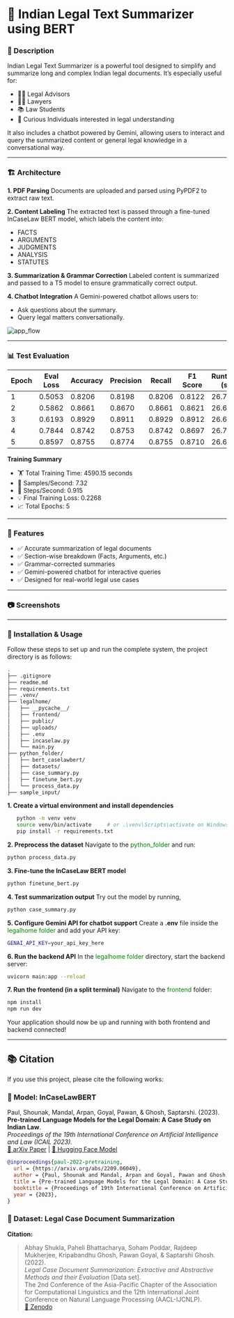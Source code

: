 # 🧾 Indian Legal Text Summarizer using BERT

### 📌 Description

Indian Legal Text Summarizer is a powerful tool designed to simplify and summarize long and complex Indian legal documents. It’s especially useful for:

- 🧑‍⚖️ Legal Advisors
- 👨‍💼 Lawyers
- 📚 Law Students
- 🧠 Curious Individuals interested in legal understanding

It also includes a chatbot powered by Gemini, allowing users to interact and query the summarized content or general legal knowledge in a conversational way.

---

### 🏗️ Architecture

**1. PDF Parsing**
Documents are uploaded and parsed using PyPDF2 to extract raw text.

**2. Content Labeling**
The extracted text is passed through a fine-tuned InCaseLaw BERT model, which labels the content into:

- FACTS
- ARGUMENTS
- JUDGMENTS
- ANALYSIS
- STATUTES

**3. Summarization & Grammar Correction**
Labeled content is summarized and passed to a T5 model to ensure grammatically correct output.

**4. Chatbot Integration**
A Gemini-powered chatbot allows users to:

- Ask questions about the summary.
- Query legal matters conversationally.

![app_flow](https://github.com/user-attachments/assets/934b7815-3052-45a5-95a8-778b528a3993)

---

### 📊 Test Evaluation

| Epoch | Eval Loss | Accuracy | Precision | Recall | F1 Score | Runtime (s) | Samples/sec | Steps/sec |
| ----- | --------- | -------- | --------- | ------ | -------- | ----------- | ----------- | --------- |
| 1     | 0.5053    | 0.8206   | 0.8198    | 0.8206 | 0.8122   | 26.71       | 27.96       | 3.52      |
| 2     | 0.5862    | 0.8661   | 0.8670    | 0.8661 | 0.8621   | 26.65       | 28.03       | 3.53      |
| 3     | 0.6193    | 0.8929   | 0.8911    | 0.8929 | 0.8912   | 26.69       | 27.98       | 3.52      |
| 4     | 0.7844    | 0.8742   | 0.8753    | 0.8742 | 0.8697   | 26.76       | 27.91       | 3.51      |
| 5     | 0.8597    | 0.8755   | 0.8774    | 0.8755 | 0.8710   | 26.66       | 28.02       | 3.53      |

**Training Summary**

- 🏋️ Total Training Time: 4590.15 seconds
- 🚀 Samples/Second: 7.32
- 🔄 Steps/Second: 0.915
- 💡 Final Training Loss: 0.2268
- 📈 Total Epochs: 5

---

### 💬 Features

- ✅ Accurate summarization of legal documents
- ✅ Section-wise breakdown (Facts, Arguments, etc.)
- ✅ Grammar-corrected summaries
- ✅ Gemini-powered chatbot for interactive queries
- ✅ Designed for real-world legal use cases

---

### 📷 Screenshots

---

### 🚀 Installation & Usage

Follow these steps to set up and run the complete system, the project directory is as follows:

```bash
.
├── .gitignore
├── readme.md
├── requirements.txt
├── .venv/
├── legalhome/
│   ├── __pycache__/
│   ├── frontend/
│   ├── public/
│   ├── uploads/
│   ├── .env
│   ├── incaselaw.py
│   └── main.py
├── python_folder/
│   ├── bert_caselawbert/
│   ├── datasets/
│   ├── case_summary.py
│   ├── finetune_bert.py
│   └── process_data.py
├── sample_input/
```

**1. Create a virtual environment and install dependencies**

```bash
   python -m venv venv
   source venv/bin/activate     # or .\venv\Scripts\activate on Windows
   pip install -r requirements.txt
```

**2. Preprocess the dataset**
Navigate to the <span style="color:green">python_folder</span> and run:

```bash
python process_data.py
```

**3. Fine-tune the InCaseLaw BERT model**

```bash
python finetune_bert.py
```

**4. Test summarization output**
Try out the model by running,

```bash
python case_summary.py
```

**5. Configure Gemini API for chatbot support**
Create a **.env** file inside the <span style="color:green">legalhome folder</span> and add your API key:

```bash
GENAI_API_KEY=your_api_key_here
```

**6. Run the backend API**
In the <span style="color:green">legalhome folder</span> directory, start the backend server:

```bash
uvicorn main:app --reload
```

**7. Run the frontend (in a split terminal)**
Navigate to the <span style="color:green">frontend</span> folder:

```bash
npm install
npm run dev
```

Your application should now be up and running with both frontend and backend connected!

---

## 📚 Citation

If you use this project, please cite the following works:

### 🧠 Model: InCaseLawBERT

Paul, Shounak, Mandal, Arpan, Goyal, Pawan, & Ghosh, Saptarshi. (2023).  
**Pre-trained Language Models for the Legal Domain: A Case Study on Indian Law**.  
_Proceedings of the 19th International Conference on Artificial Intelligence and Law (ICAIL 2023)._  
[📄 arXiv Paper](https://arxiv.org/abs/2209.06049) | [🤗 Hugging Face Model](https://huggingface.co/law-ai/InCaseLawBERT)

```bibtex
@inproceedings{paul-2022-pretraining,
  url = {https://arxiv.org/abs/2209.06049},
  author = {Paul, Shounak and Mandal, Arpan and Goyal, Pawan and Ghosh, Saptarshi},
  title = {Pre-trained Language Models for the Legal Domain: A Case Study on Indian Law},
  booktitle = {Proceedings of 19th International Conference on Artificial Intelligence and Law - ICAIL 2023},
  year = {2023},
}
```

### 📂 Dataset: Legal Case Document Summarization

**Citation:**

> Abhay Shukla, Paheli Bhattacharya, Soham Poddar, Rajdeep Mukherjee, Kripabandhu Ghosh, Pawan Goyal, & Saptarshi Ghosh. (2022).  
> _Legal Case Document Summarization: Extractive and Abstractive Methods and their Evaluation_ [Data set].  
> The 2nd Conference of the Asia-Pacific Chapter of the Association for Computational Linguistics and the 12th International Joint Conference on Natural Language Processing (AACL-IJCNLP).  
> [🔗 Zenodo](https://zenodo.org/records/7152317)

